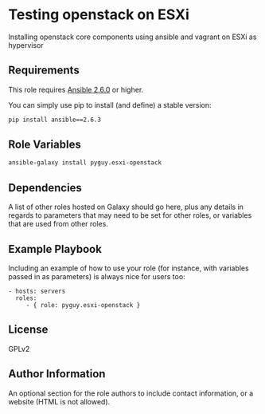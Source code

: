 Testing openstack on ESXi
=========================

Installing openstack core components using ansible and vagrant on ESXi as hypervisor

Requirements
------------

This role requires [Ansible 2.6.0](https://docs.ansible.com/ansible/devel/roadmap/ROADMAP_2_6.html) or higher.

You can simply use pip to install (and define) a stable version:

```sh
pip install ansible==2.6.3
```


Role Variables
--------------

```sh
ansible-galaxy install pyguy.esxi-openstack
```


Dependencies
------------

A list of other roles hosted on Galaxy should go here, plus any details in regards to parameters that may need to be set for other roles, or variables that are used from other roles.

Example Playbook
----------------

Including an example of how to use your role (for instance, with variables passed in as parameters) is always nice for users too:

    - hosts: servers
      roles:
         - { role: pyguy.esxi-openstack }

License
-------

GPLv2

Author Information
------------------

An optional section for the role authors to include contact information, or a website (HTML is not allowed).
